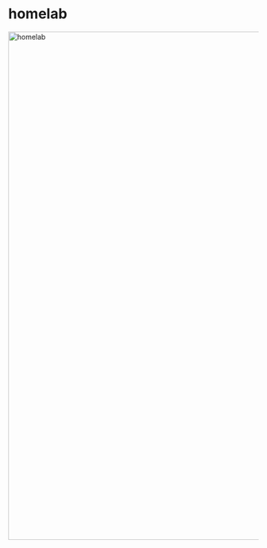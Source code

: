 # homelab
<img width="1536" height="1024" alt="homelab" src="https://github.com/user-attachments/assets/52100e1e-c532-4a8a-9ad6-eefd0f02d346" />
